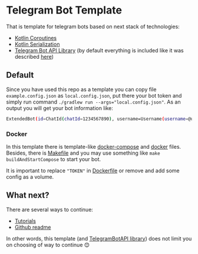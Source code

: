 # Telegram Bot Template

That is template for telegram bots based on next stack of technologies:

* [Kotlin Coroutines](https://github.com/Kotlin/kotlinx.coroutines)
* [Kotlin Serialization](https://github.com/Kotlin/kotlinx.serialization)
* [Telegram Bot API Library](https://github.com/InsanusMokrassar/TelegramBotAPI) (by default everything is included like
it was described [here](https://github.com/InsanusMokrassar/TelegramBotAPI#ok-where-should-i-start))

## Default

Since you have used this repo as a template you can copy file `example.config.json` as `local.config.json`, put there your bot token and simply run command `./gradlew run --args="local.config.json"`. As an output you will get your bot information like:

```bash
ExtendedBot(id=ChatId(chatId=1234567890), username=Username(username=@username_of_your_bot), firstName=Name of bot, lastName=, canJoinGroups=(some boolean), canReadAllGroupMessages=(some boolean), supportsInlineQueries=(some boolean))
```

### Docker

In this template there is template-like [docker-compose](docker-compose.yml) and [docker](Dockerfile) files. Besides,
there is [Makefile](Makefile) and you may use something like `make buildAndStartCompose` to start your bot.

It is important to replace `"TOKEN"` in [Dockerfile](Dockerfile) or remove and add some config as a volume.

## What next?

There are several ways to continue:

* [Tutorials](https://bookstack.inmo.dev/books/telegrambotapi)
* [Github readme](https://github.com/InsanusMokrassar/TelegramBotAPI)

In other words, this template (and [TelegramBotAPI library](https://github.com/InsanusMokrassar/TelegramBotAPI)) does
not limit you on choosing of way to continue 😊
